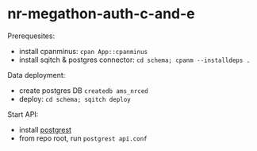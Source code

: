 # nr-megathon-auth-c-and-e

Prerequesites:

- install cpanminus: `cpan App::cpanminus`
- install sqitch & postgres connector: `cd schema; cpanm --installdeps .`

Data deployment:

- create postgres DB `createdb ams_nrced`
- deploy: `cd schema; sqitch deploy`

Start API:

- install [postgrest](https://postgrest.org/en/stable/tutorials/tut0.html#step-3-install-postgrest)
- from repo root, run `postgrest api.conf`
